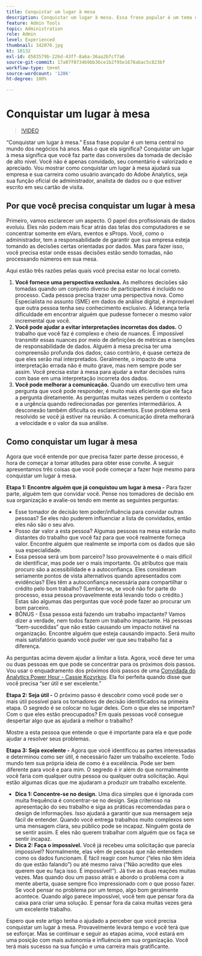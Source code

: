 ```yaml
---
title: Conquistar um lugar à mesa
description: Conquistar um lugar à mesa. Essa frase popular é um tema central no mundo dos negócios há anos. Mas o que ela significa? Conquistar um lugar à mesa significa que você faz parte das conversões da tomada de decisão de alto nível. Você não é apenas convidado, seu comentário é valorizado e apreciado. Vou mostrar como conquistar um lugar à mesa ajudará sua empresa e sua carreira como Administrador do Adobe Analytics.
feature: Admin Tools
topic: Administration
role: Admin
level: Experienced
thumbnail: 342070.jpg
kt: 10132
exl-id: d583579b-226d-43ff-8a6a-36aa2bfcf7a6
source-git-commit: 17a07f0734b9bb36ce1b2f95e1678abac5c823bf
workflow-type: tm+mt
source-wordcount: '1286'
ht-degree: 100%

---
```


# Conquistar um lugar à mesa

>[!VIDEO](https://video.tv.adobe.com/v/342070/?quality=12&learn=on)

“Conquistar um lugar à mesa.” Essa frase popular é um tema central no mundo dos negócios há anos. Mas o que ela significa? Conquistar um lugar à mesa significa que você faz parte das conversões da tomada de decisão de alto nível. Você não é apenas convidado, seu comentário é valorizado e apreciado. Vou mostrar como conquistar um lugar à mesa ajudará sua empresa e sua carreira como usuário avançado do Adobe Analytics, seja sua função oficial de administrador, analista de dados ou o que estiver escrito em seu cartão de visita.

## Por que você precisa conquistar um lugar à mesa

Primeiro, vamos esclarecer um aspecto. O papel dos profissionais de dados evoluiu. Eles não podem mais ficar atrás das telas dos computadores e se concentrar somente em eVars, eventos e sProps. Você, como o administrador, tem a responsabilidade de garantir que sua empresa esteja tomando as decisões certas orientadas por dados. Mas para fazer isso, você precisa estar onde essas decisões estão sendo tomadas, não processando números em sua mesa.

Aqui estão três razões pelas quais você precisa estar no local correto.

1. **Você fornece uma perspectiva exclusiva.** As melhores decisões são tomadas quando um conjunto diverso de participantes é incluído no processo. Cada pessoa precisa trazer uma perspectiva nova. Como Especialista no assunto (SME) em dados de análise digital, é improvável que outra pessoa tenha seu conhecimento exclusivo. A liderança teria dificuldade em encontrar alguém que pudesse fornecer o mesmo valor incremental que você.
1. **Você pode ajudar a evitar interpretações incorretas dos dados.** O trabalho que você faz é complexo e cheio de nuances. É impossível transmitir essas nuances por meio de definições de métricas e isenções de responsabilidade de dados. Alguém à mesa precisa ter uma compreensão profunda dos dados; caso contrário, é quase certeza de que eles serão mal interpretados. Geralmente, o impacto de uma interpretação errada não é muito grave, mas nem sempre pode ser assim. Você precisa estar à mesa para ajudar a evitar decisões ruins com base em uma interpretação incorreta dos dados.
1. **Você pode melhorar a comunicação.** Quando um executivo tem uma pergunta que você pode responder, é muito mais eficiente que ele faça a pergunta diretamente. As perguntas muitas vezes perdem o contexto e a urgência quando redirecionadas por gerentes intermediários. A desconexão também dificulta os esclarecimentos. Esse problema será resolvido se você já estiver na reunião. A comunicação direta melhorará a velocidade e o valor da sua análise.

## Como conquistar um lugar à mesa

Agora que você entende por que precisa fazer parte desse processo, é hora de começar a tomar atitudes para obter esse convite. A seguir apresentamos três coisas que você pode começar a fazer hoje mesmo para conquistar um lugar à mesa.

**Etapa 1: Encontre alguém que já conquistou um lugar à mesa -** Para fazer parte, alguém tem que convidar você. Pense nos tomadores de decisão em sua organização e avalie-os tendo em mente as seguintes perguntas:

* Esse tomador de decisão tem poder/influência para convidar outras pessoas? Se eles não puderem influenciar a lista de convidados, então eles não são o seu alvo.
* Posso dar valor a esta pessoa? Algumas pessoas na mesa estarão muito distantes do trabalho que você faz para que você realmente forneça valor. Encontre alguém que realmente se importa com os dados que são sua especialidade.
* Essa pessoa será um bom parceiro? Isso provavelmente é o mais difícil de identificar, mas pode ser o mais importante. Os atributos que mais procuro são a acessibilidade e a autoconfiança. Eles consideram seriamente pontos de vista alternativos quando apresentados com evidências? Eles têm a autoconfiança necessária para compartilhar o crédito pelo bom trabalho? (Lembre-se, se você não for parte do processo, essa pessoa provavelmente está levando todo o crédito.) Estas são algumas das perguntas que você pode fazer ao procurar um bom parceiro.
* BÔNUS - Essa pessoa está fazendo um trabalho impactante? Vamos dizer a verdade, nem todos fazem um trabalho impactante. Há pessoas “bem-sucedidas” que não estão causando um impacto notável na organização. Encontre alguém que esteja causando impacto. Será muito mais satisfatório quando você puder ver que seu trabalho faz a diferença.

As perguntas acima devem ajudar a limitar a lista. Agora, você deve ter uma ou duas pessoas em que pode se concentrar para os próximos dois passos. Vou usar o enquadramento dos próximos dois passos de uma [Convidada do Analytics Power Hour - Cassie Kozyrkov](https://analyticshour.io/2021/12/14/182-making-better-decisions-and-being-useful-with-cassie-kozyrkov/). Ela foi perfeita quando disse que você precisa “ser útil e ser excelente.”

**Etapa 2: Seja útil -** O próximo passo é descobrir como você pode ser o mais útil possível para os tomadores de decisão identificados na primeira etapa. O segredo é se colocar no lugar deles. Com o que eles se importam? Com o que eles estão preocupados? Em quais pessoas você consegue despertar algo que as ajudará a melhor o trabalho?

Mostre a esta pessoa que entende o que é importante para ela e que pode ajudar a resolver seus problemas.

**Etapa 3: Seja excelente -** Agora que você identificou as partes interessadas e determinou como ser útil, é necessário fazer um trabalho excelente. Todo mundo tem sua própria ideia de como é a excelência. Pode ser bem diferente para você e para mim. O segredo é ir além do que normalmente você faria com qualquer outra pessoa ou qualquer outra solicitação. Aqui estão algumas dicas que me ajudaram a produzir um trabalho excelente.

* **Dica 1: Concentre-se no design.** Uma dica simples que é ignorada com muita frequência é concentrar-se no design. Seja criterioso na apresentação do seu trabalho e siga as práticas recomendadas para o design de informações. Isso ajudará a garantir que sua mensagem seja fácil de entender. Quando você entrega trabalhos muito complexos sem uma mensagem clara, seu público pode se incapaz. Ninguém gosta de se sentir assim. E eles não querem trabalhar com alguém que os faça se sentir incapaz.
* **Dica 2: Faça o impossível.** Você já recebeu uma solicitação que parecia impossível? Normalmente, elas vêm de pessoas que não entendem como os dados funcionam. É fácil reagir com humor (“eles não têm ideia do que estão falando”) ou até mesmo raiva (“Não acredito que eles querem que eu faça isso. É impossível!”). Já tive as duas reações muitas vezes. Mas quando dou um passo atrás e abordo o problema com a mente aberta, quase sempre fico impressionado com o que posso fazer. Se você pensar no problema por um tempo, algo bom geralmente acontece. Quando algo parece impossível, você tem que pensar fora da caixa para criar uma solução. E pensar fora da caixa muitas vezes gera um excelente trabalho.

Espero que este artigo tenha o ajudado a perceber que você precisa conquistar um lugar à mesa. Provavelmente levará tempo e você terá que se esforçar. Mas se continuar e seguir as etapas acima, você estará em uma posição com mais autonomia e influência em sua organização. Você terá mais sucesso na sua função e uma carreira mais gratificante.
